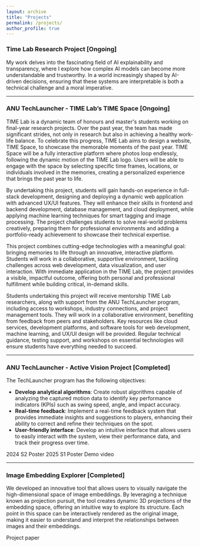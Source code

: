 ```yaml
---
layout: archive
title: "Projects"
permalink: /projects/
author_profile: true
---
```


<style>
a:link {
  text-decoration: none;
}

a:visited {
  text-decoration: none;
}

a:hover {
  text-decoration: underline;
}

a:active {
  text-decoration: underline;
}

.project-link {
  color: blue;
  text-decoration: underline;
}
</style>

### Time Lab Research Project [Ongoing]

My work delves into the fascinating field of AI explainability and transparency, where I explore how complex AI models can become more understandable and trustworthy. In a world increasingly shaped by AI-driven decisions, ensuring that these systems are interpretable is both a technical challenge and a moral imperative.

---
<!-- need to put images/videos in the left, words in the right -->

### ANU TechLauncher - TIME Lab’s TIME Space [Ongoing]

[TIME Lab](https://time.griffith.edu.au/) is a dynamic team of honours and master's students working on final-year research projects. Over the past year, the team has made significant strides, not only in research but also in achieving a healthy work-life balance. To celebrate this progress, TIME Lab aims to design a website, TIME Space, to showcase the memorable moments of the past year. TIME Space will be a fully interactive platform where photos loop endlessly, following the dynamic motion of the TIME Lab logo. Users will be able to engage with the space by selecting specific time frames, locations, or individuals involved in the memories, creating a personalized experience that brings the past year to life.

By undertaking this project, students will gain hands-on experience in full-stack development, designing and deploying a dynamic web application with advanced UX/UI features. They will enhance their skills in frontend and backend development, database management, and cloud deployment, while applying machine learning techniques for smart tagging and image processing. The project challenges students to solve real-world problems creatively, preparing them for professional environments and adding a portfolio-ready achievement to showcase their technical expertise.

This project combines cutting-edge technologies with a meaningful goal: bringing memories to life through an innovative, interactive platform. Students will work in a collaborative, supportive environment, tackling challenges across web development, data visualization, and user interaction. With immediate application in the TIME Lab, the project provides a visible, impactful outcome, offering both personal and professional fulfillment while building critical, in-demand skills.

Students undertaking this project will receive mentorship TIME Lab researchers, along with support from the ANU TechLauncher program, including access to workshops, industry connections, and project management tools. They will work in a collaborative environment, benefiting from feedback from peers and stakeholders. Key resources like cloud services, development platforms, and software tools for web development, machine learning, and UX/UI design will be provided. Regular technical guidance, testing support, and workshops on essential technologies will ensure students have everything needed to succeed.

---

### ANU TechLauncher - Active Vision Project [Completed]

The [TechLauncher program](https://comp.anu.edu.au/TechLauncher/) has the following objectives:
- **Develop analytical algorithms**: Create robust algorithms capable of analyzing the captured motion data to identify key performance indicators (KPIs) such as swing speed, angle, and impact accuracy.
- **Real-time feedback**: Implement a real-time feedback system that provides immediate insights and suggestions to players, enhancing their ability to correct and refine their techniques on the spot.
- **User-friendly interface**: Develop an intuitive interface that allows users to easily interact with the system, view their performance data, and track their progress over time.

[2024 S2 Poster](https://leiwangr.github.io/files/24-S2-2-Active-Vision.png)
[2025 S1 Poster](https://leiwangr.github.io/images/Poster.pdf)
[Demo video](https://darcyddx.github.io/images/demo.MP4)

---

### Image Embedding Explorer [Completed]

We developed an innovative tool that allows users to visually navigate the high-dimensional space of image embeddings. By leveraging a technique known as projection pursuit, the tool creates dynamic 3D projections of the embedding space, offering an intuitive way to explore its structure. Each point in this space can be interactively rendered as the original image, making it easier to understand and interpret the relationships between images and their embeddings.

[Project paper](https://darcyddx.github.io/files/IEE.pdf)



